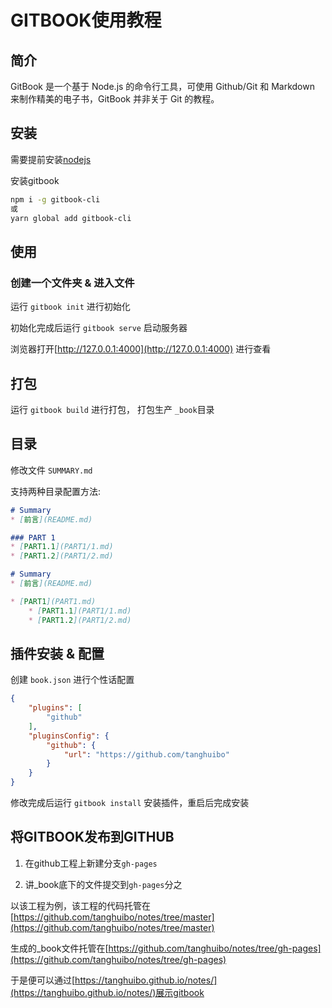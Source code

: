 # GITBOOK使用教程

## 简介

GitBook 是一个基于 Node.js 的命令行工具，可使用 Github/Git 和 Markdown 来制作精美的电子书，GitBook 并非关于 Git 的教程。

## 安装

需要提前安装[nodejs](http://nodejs.cn/download/)

安装gitbook

```bash
npm i -g gitbook-cli
或
yarn global add gitbook-cli 
```

## 使用

### 创建一个文件夹 & 进入文件

运行 `gitbook init` 进行初始化

初始化完成后运行 `gitbook serve` 启动服务器

浏览器打开[http://127.0.0.1:4000](http://127.0.0.1:4000) 进行查看

## 打包

运行 `gitbook build` 进行打包， 打包生产 `_book`目录

## 目录

修改文件 `SUMMARY.md`

支持两种目录配置方法:

```markdown
# Summary
* [前言](README.md)

### PART 1
* [PART1.1](PART1/1.md)
* [PART1.2](PART1/2.md)
```

```markdown
# Summary
* [前言](README.md)

* [PART1](PART1.md)
    * [PART1.1](PART1/1.md)
    * [PART1.2](PART1/2.md)
```

## 插件安装 & 配置

创建 `book.json` 进行个性话配置

```json
{
    "plugins": [
        "github"
    ],
    "pluginsConfig": {
        "github": {
            "url": "https://github.com/tanghuibo"
        }
    }
}
```

修改完成后运行 `gitbook install` 安装插件，重启后完成安装

## 将GITBOOK发布到GITHUB

1. 在github工程上新建分支`gh-pages`

2. 讲_book底下的文件提交到`gh-pages`分之

以该工程为例，该工程的代码托管在[https://github.com/tanghuibo/notes/tree/master](https://github.com/tanghuibo/notes/tree/master)

生成的_book文件托管在[https://github.com/tanghuibo/notes/tree/gh-pages](https://github.com/tanghuibo/notes/tree/gh-pages)

于是便可以通过[https://tanghuibo.github.io/notes/](https://tanghuibo.github.io/notes/)展示gitbook
